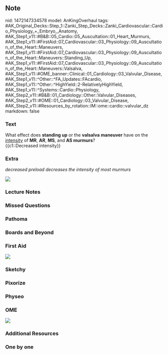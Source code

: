 ## Note
nid: 1472147334578
model: AnKingOverhaul
tags: #AK_Original_Decks::Step_1::Zanki_Step_Decks::Zanki_Cardiovascular::Cardio_Physiology_+_Embryo,_Anatomy, #AK_Step1_v11::#B&B::05_Cardio::05_Auscultation::01_Heart_Murmurs, #AK_Step1_v11::#FirstAid::07_Cardiovascular::03_Physiology::09_Auscultation_of_the_Heart::Maneuvers, #AK_Step1_v11::#FirstAid::07_Cardiovascular::03_Physiology::09_Auscultation_of_the_Heart::Maneuvers::Standing_Up, #AK_Step1_v11::#FirstAid::07_Cardiovascular::03_Physiology::09_Auscultation_of_the_Heart::Maneuvers::Valsalva, #AK_Step1_v11::#OME_banner::Clinical::01_Cardiology::03_Valvular_Disease, #AK_Step1_v11::^Other::^FA_Updates::FAcardio, #AK_Step1_v11::^Other::^HighYield::2-RelativelyHighYield, #AK_Step1_v11::^Systems::Cardio::Physiology, #AK_Step2_v11::#B&B::01_Cardiology::Other::Valvular_Diseases, #AK_Step2_v11::#OME::01_Cardiology::03_Valvular_Disease, #AK_Step2_v11::#Resources_by_rotation::IM::ome::cardio::valvular_dz
markdown: false

### Text
<div>
  <div>
    What effect does <b>standing up</b> or the <b>valsalva</b>
    <b>maneuver</b> have on the <u>intensity</u> of <b>MR</b>,
    <b>AR</b>, <b>MS</b>, and <b>AS murmurs</b>?
  </div>
  <div>
    {{c1::Decreased intensity}}
  </div>
</div>

### Extra
<i>decreased preload decreases the intensity of most murmurs</i>
<div><img src="paste-52291226829117.jpg"></div>

### Lecture Notes


### Missed Questions


### Pathoma


### Boards and Beyond


### First Aid
<img src="paste-709026086126088.jpg">

### Sketchy


### Pixorize


### Physeo


### OME
<div class="ome-widget">
  <a href=
  "https://onlinemeded.org/spa/cardiology/valvular-disease/acquire?ref=anki">
  <img src="_OME_AnkiFlashcards_Lesson_6.png"></a>
</div>

### Additional Resources


### One by one

